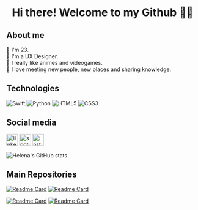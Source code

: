 <h1 align='center'> Hi there! Welcome to my Github 👋🏻 </h1>

## About me
🎂 I'm 23. <br>
🔮 I'm a UX Designer. <br>
👾 I really like animes and videogames. <br>
🌸 I love meeting new people, new places and sharing knowledge. <br>


## Technologies
![Swift](https://img.shields.io/badge/Swift-FA7343?style=for-the-badge&logo=swift&logoColor=white)
![Python](https://img.shields.io/badge/Python-FFD43B?style=for-the-badge&logo=python&logoColor=blue)
![HTML5](https://img.shields.io/badge/HTML5-E34F26?style=for-the-badge&logo=html5&logoColor=white)
![CSS3](https://img.shields.io/badge/CSS3-1572B6?style=for-the-badge&logo=css3&logoColor=white)

## Social media
[<img src='https://img.shields.io/badge/LinkedIn-0077B5?style=for-the-badge&logo=linkedin&logoColor=white' alt='linkedin' height='30'>](https://www.linkedin.com/in/helenaoliveirac/)
[<img src='https://img.shields.io/badge/Spotify-1ED760?&style=for-the-badge&logo=spotify&logoColor=white' alt='spotify' height='30'>](https://open.spotify.com/user/1n0s9acnseof0jffxxxm6qj2q?si=2534d4b6943e4b2e)
[<img src='https://img.shields.io/badge/Instagram-E4405F?style=for-the-badge&logo=instagram&logoColor=white' alt='instagram' height='30'>](https://www.instagram.com/btwhelena/)


![Helena's GitHub stats](https://github-readme-stats.vercel.app/api?username=btwhelena&show_icons=true&theme=buefy)

## Main Repositories
[![Readme Card](https://github-readme-stats.vercel.app/api/pin/?username=btwhelena&repo=VillagerTracker&theme=buefy)](https://github.com/btwhelena/VillagerTracker)
[![Readme Card](https://github-readme-stats.vercel.app/api/pin/?username=btwhelena&repo=Netflix-Clone&theme=buefy)](https://github.com/btwhelena/Netflix-Clone)

[![Readme Card](https://github-readme-stats.vercel.app/api/pin/?username=btwhelena&repo=MyFirstAppChallenge&theme=buefy)](https://github.com/btwhelena/MyFirstAppChallenge)
[![Readme Card](https://github-readme-stats.vercel.app/api/pin/?username=btwhelena&repo=Learning-Swift&theme=buefy)](https://github.com/btwhelena/Learning-Swift)
